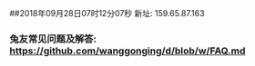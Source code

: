 ##2018年09月28日07时12分07秒 新址: 159.65.87.163
### 兔友常见问题及解答: https://github.com/wanggonging/d/blob/w/FAQ.md
